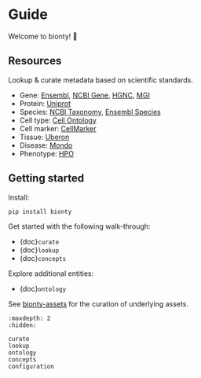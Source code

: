# Guide

Welcome to bionty! 👋

## Resources

Lookup & curate metadata based on scientific standards.

- Gene: [Ensembl](https://ensembl.org/), [NCBI Gene](https://www.ncbi.nlm.nih.gov/gene/), [HGNC](https://www.genenames.org/), [MGI](http://www.informatics.jax.org/)
- Protein: [Uniprot](https://www.uniprot.org/)
- Species: [NCBI Taxonomy](https://www.ncbi.nlm.nih.gov/taxonomy/), [Ensembl Species](https://useast.ensembl.org/info/about/species.html)
- Cell type: [Cell Ontology](https://obophenotype.github.io/cell-ontology/)
- Cell marker: [CellMarker](http://xteam.xbio.top/CellMarker)
- Tissue: [Uberon](http://obophenotype.github.io/uberon/)
- Disease: [Mondo](https://mondo.monarchinitiative.org/)
- Phenotype: [HPO](https://hpo.jax.org/app/)

## Getting started

Install:

```
pip install bionty
```

Get started with the following walk-through:

- {doc}`curate`
- {doc}`lookup`
- {doc}`concepts`

Explore additional entities:

- {doc}`ontology`

See [bionty-assets](https://lamin.ai/docs/bionty-assets) for the curation of underlying assets.

```{toctree}
:maxdepth: 2
:hidden:

curate
lookup
ontology
concepts
configuration
```
